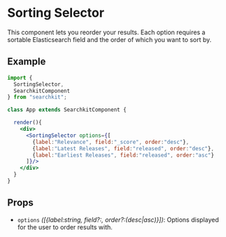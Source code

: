 # Sorting Selector
This component lets you reorder your results. Each option requires a sortable Elasticsearch field and the order of which you want to sort by.

## Example

```jsx
import {
  SortingSelector,
  SearchkitComponent
} from "searchkit";

class App extends SearchkitComponent {

  render(){
    <div>
      <SortingSelector options={[
        {label:"Relevance", field:"_score", order:"desc"},
        {label:"Latest Releases", field:"released", order:"desc"},
        {label:"Earliest Releases", field:"released", order:"asc"}
      ]}/>
    </div>
  }
}
```

## Props
  - `options` *([{label:string, field?:<ESAttribute>, order?:(desc|asc)}])*: Options displayed for the user to order results with.
